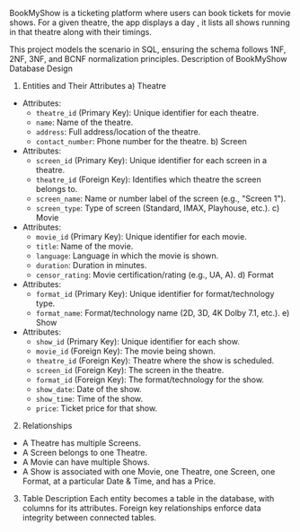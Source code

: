 BookMyShow is a ticketing platform where users can book tickets for movie shows.
For a given theatre, the app displays a day , it lists all shows running in that theatre along with their timings.

This project models the scenario in SQL, ensuring the schema follows 1NF, 2NF, 3NF, and BCNF normalization principles.
 Description of BookMyShow Database Design
 1. Entities and Their Attributes
 a) Theatre
- Attributes:
  - `theatre_id` (Primary Key): Unique identifier for each theatre.
  - `name`: Name of the theatre.
  - `address`: Full address/location of the theatre.
  - `contact_number`: Phone number for the theatre.
 b) Screen
- Attributes:
  - `screen_id` (Primary Key): Unique identifier for each screen in a theatre.
  - `theatre_id` (Foreign Key): Identifies which theatre the screen belongs to.
  - `screen_name`: Name or number label of the screen (e.g., "Screen 1").
  - `screen_type`: Type of screen (Standard, IMAX, Playhouse, etc.).
c) Movie
- Attributes:
  - `movie_id` (Primary Key): Unique identifier for each movie.
  - `title`: Name of the movie.
  - `language`: Language in which the movie is shown.
  - `duration`: Duration in minutes.
  - `censor_rating`: Movie certification/rating (e.g., UA, A).
d) Format
- Attributes:
  - `format_id` (Primary Key): Unique identifier for format/technology type.
  - `format_name`: Format/technology name (2D, 3D, 4K Dolby 7.1, etc.).
 e) Show
- Attributes:
  - `show_id` (Primary Key): Unique identifier for each show.
  - `movie_id` (Foreign Key): The movie being shown.
  - `theatre_id` (Foreign Key): Theatre where the show is scheduled.
  - `screen_id` (Foreign Key): The screen in the theatre.
  - `format_id` (Foreign Key): The format/technology for the show.
  - `show_date`: Date of the show.
  - `show_time`: Time of the show.
  - `price`: Ticket price for that show.

 2. Relationships
- A Theatre has multiple Screens.
- A Screen belongs to one Theatre.
- A Movie can have multiple Shows.
- A Show is associated with one Movie, one Theatre, one Screen, one Format, at a particular Date & Time, and has a Price.

 3. Table Description
Each entity becomes a table in the database, with columns for its attributes. Foreign key relationships enforce data integrity between connected tables.

